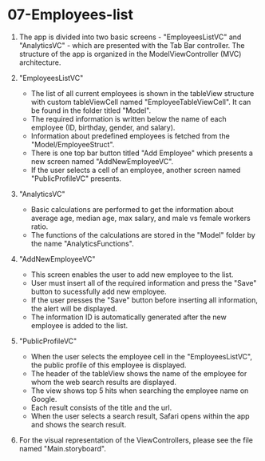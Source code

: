 # 07-Employees-list


1. The app is divided into two basic screens - "EmployeesListVC" and "AnalyticsVC" - which are presented with the Tab Bar controller. The structure of the app is organized in the ModelViewController (MVC) architecture.

2. "EmployeesListVC"
    + The list of all current employees is shown in the tableView structure with custom tableViewCell named "EmployeeTableViewCell". It can be found in the folder titled "Model".
    + The required information is written below the name of each employee (ID, birthday, gender, and salary).
    + Information about predefined employees is fetched from the "Model/EmployeeStruct".
    + There is one top bar button titled "Add Employee" which presents a new screen named "AddNewEmployeeVC".
    + If the user selects a cell of an employee, another screen named "PublicProfileVC" presents.

3. "AnalyticsVC"
    + Basic calculations are performed to get the information about average age, median age, max salary, and male vs female workers ratio.
    + The functions of the calculations are stored in the "Model" folder by the name "AnalyticsFunctions".

4. "AddNewEmployeeVC"
    + This screen enables the user to add new employee to the list.
    + User must insert all of the required information and press the "Save" button to sucessfully add new employee. 
    + If the user presses the "Save" button before inserting all information, the alert will be displayed.
    + The information ID is automatically generated after the new employee is added to the list.

5. "PublicProfileVC"
    + When the user selects the employee cell in the "EmployeesListVC", the public profile of this employee is displayed.
    + The header of the tableView shows the name of the employee for whom the web search results are displayed.
    + The view shows top 5 hits when searching the employee name on Google.
    + Each result consists of the title and the url.
    + When the user selects a search result, Safari opens within the app and shows the search result.

6. For the visual representation of the ViewControllers, please see the file named "Main.storyboard".
